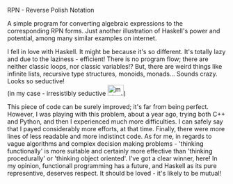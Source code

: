 RPN - Reverse Polish Notation

A simple program for converting algebraic expressions to the corresponding RPN forms. Just another illustration of Haskell's power and potential, among many similar examples on internet.

I fell in love with Haskell. It might be because it's so different. It's totally lazy and due to the laziness - efficient! There is no program flow; there are neither classic loops, nor classic variables!? But, there are weird things like infinite lists, recursive type structures, monoids, monads... Sounds crazy. Looks so seductive!
<br/>(in my case - irresistibly seductive <img src="http://www.animated-gifs.eu/category_emoticons/smilies-love/0022.gif" alt="mutual love" height="25" width="37">) 

This piece of code can be surely  improved; it's far from being perfect. However, I was playing with this problem, about a year ago, trying both C++ and Python, and then I experienced much more difficulties. I can safely say that I payed considerably more efforts, at that time. Finally, there were more lines of less readable and more indistinct code. As for me, in regards to vague algorithms and complex decision making problems - 'thinking functionally' is more suitable and certainly more effective than 'thinking procedurally' or 'thinking object oriented'. I've got a clear winner, here! In my opinion, functionall programming has a future, and Haskell as its pure representive, deserves respect. It should be loved - it's likely to be mutual! 
